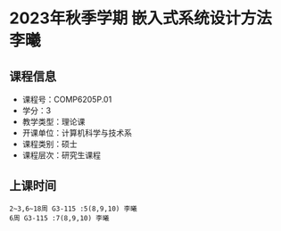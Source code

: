 # 2023年秋季学期 嵌入式系统设计方法 李曦






## 课程信息

- 课程号：COMP6205P.01
- 学分：3
- 教学类型：理论课
- 开课单位：计算机科学与技术系
- 课程类别：硕士
- 课程层次：研究生课程

## 上课时间

```
2~3,6~18周 G3-115 :5(8,9,10) 李曦
6周 G3-115 :7(8,9,10) 李曦
```

